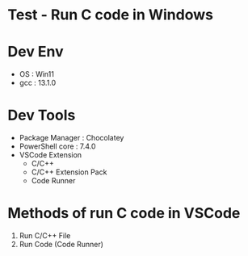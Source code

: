 # Test - Run C code in Windows

# Dev Env
- OS : Win11
- gcc : 13.1.0

# Dev Tools
- Package Manager : Chocolatey
- PowerShell core : 7.4.0
- VSCode Extension
  - C/C++
  - C/C++ Extension Pack
  - Code Runner

# Methods of run C code in VSCode
1. Run C/C++ File
2. Run Code (Code Runner)
